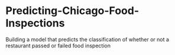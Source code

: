 # Predicting-Chicago-Food-Inspections
Building a model that predicts the classification of whether or not a restaurant passed or failed food inspection
